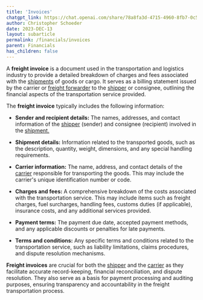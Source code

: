 ```yaml
---
title: 'Invoices'
chatgpt_link: https://chat.openai.com/share/78a8fa3d-4715-4960-8fb7-0c5154357447
author: Christopher Schoeder
date: 2023-DEC-13
layout: subarticle
permalink: /financials/invoices
parent: Financials
has_children: false
---
```


A **freight invoice** is a document used in the transportation and logistics industry to provide a detailed breakdown of charges and fees associated with the <a href="/glossery/shipments">shipments</a> of goods or cargo. It serves as a billing statement issued by the carrier or <a href="/parties/freight-forwarder">freight forwarder</a> to the <a href="/parties/shipper">shipper</a> or consignee, outlining the financial aspects of the transportation service provided.

The **freight invoice** typically includes the following information:

- **Sender and recipient details:** The names, addresses, and contact information of the <a href="/parties/shipper">shipper</a> (sender) and consignee (recipient) involved in the <a href="/glossery/shipments">shipment.</a>

- **Shipment details:** Information related to the transported goods, such as the description, quantity, weight, dimensions, and any special handling requirements.

- **Carrier information:** The name, address, and contact details of the <a href="/carriers/">carrier</a> responsible for transporting the goods. This may include the carrier's unique identification number or code.

- **Charges and fees:** A comprehensive breakdown of the costs associated with the transportation service. This may include items such as freight charges, fuel surcharges, handling fees, customs duties (if applicable), insurance costs, and any additional services provided.

- **Payment terms:** The payment due date, accepted payment methods, and any applicable discounts or penalties for late payments.

- **Terms and conditions:** Any specific terms and conditions related to the transportation service, such as liability limitations, claims procedures, and dispute resolution mechanisms.

**Freight invoices** are crucial for both the <a href="/parties/shipper">shipper</a> and the <a href="/carriers/">carrier</a> as they facilitate accurate record-keeping, financial reconciliation, and dispute resolution. They also serve as a basis for payment processing and auditing purposes, ensuring transparency and accountability in the freight transportation process.
